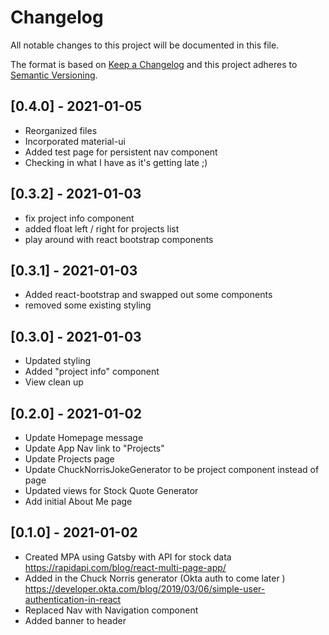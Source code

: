 # Changelog
All notable changes to this project will be documented in this file.

The format is based on [Keep a Changelog](https://keepachangelog.com/en/1.0.0/)
and this project adheres to [Semantic Versioning](https://semver.org/spec/v2.0.0.html).

## [0.4.0] - 2021-01-05
- Reorganized files
- Incorporated material-ui
- Added test page for persistent nav component
- Checking in what I have as it's getting late ;) 

## [0.3.2] - 2021-01-03
- fix project info component
- added float left / right for projects list 
- play around with react bootstrap components

## [0.3.1] - 2021-01-03
- Added react-bootstrap and swapped out some components
- removed some existing styling

## [0.3.0] - 2021-01-03
- Updated styling
- Added "project info" component
- View clean up

## [0.2.0] - 2021-01-02
- Update Homepage message
- Update App Nav link to "Projects"
- Update Projects page 
- Update ChuckNorrisJokeGenerator to be project component instead of page
- Updated views for Stock Quote Generator
- Add initial About Me page

## [0.1.0] - 2021-01-02
- Created MPA using Gatsby with API for stock data https://rapidapi.com/blog/react-multi-page-app/
- Added in the Chuck Norris generator (Okta auth to come later ) https://developer.okta.com/blog/2019/03/06/simple-user-authentication-in-react 
- Replaced Nav with Navigation component
- Added banner to header
